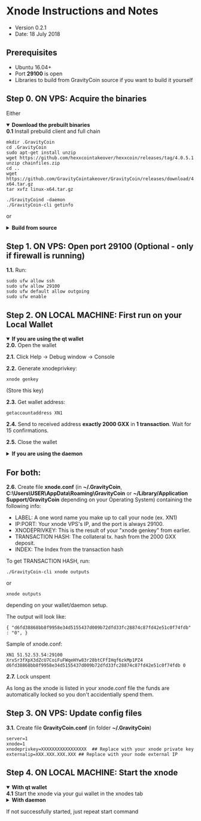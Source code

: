 Xnode Instructions and Notes
=============================
 - Version 0.2.1
 - Date: 18 July 2018

Prerequisites
-------------
 - Ubuntu 16.04+
 - Port **29100** is open
 - Libraries to build from GravityCoin source if you want to build it yourself

Step 0. ON VPS: Acquire the binaries
----------------------

Either

<details open>
<summary><strong>Download the prebuilt binaries</strong></summary>
<strong>0.1</strong> Install prebuild client and full chain

	mkdir .GravityCoin
	cd .GravityCoin
	sudo apt-get install unzip
	wget https://github.com/hexxcointakeover/hexxcoin/releases/tag/4.0.5.1
	unzip chainfiles.zip
	cd ..
	wget https://github.com/GravityCointakeover/GravityCoin/releases/download/4.0.5.1/linux-x64.tar.gz
	tar xvfz linux-x64.tar.gz
	
	./GravityCoind -daemon
	./GravityCoin-cli getinfo
</details>

or

<details>
<summary><strong>Build from source</strong></summary>
<strong>0.1.</strong>  Check out from source:

    git clone https://github.com/GravityCointakeover/GravityCoin

<strong>0.2.</strong>  See [README.md](README.md) for instructions on building.
</details>
	

Step 1. ON VPS: Open port 29100 (Optional - only if firewall is running)
----------------------
**1.1.**  Run:

    sudo ufw allow ssh 
    sudo ufw allow 29100
    sudo ufw default allow outgoing
    sudo ufw enable

Step 2. ON LOCAL MACHINE: First run on your Local Wallet
----------------------

<details open>
<summary><strong>If you are using the qt wallet</strong></summary>
<strong>2.0.</strong>  Open the wallet

<strong>2.1.</strong>  Click Help -> Debug window -> Console

<strong>2.2.</strong>  Generate xnodeprivkey:

    xnode genkey

(Store this key)

<strong>2.3.</strong>  Get wallet address:

    getaccountaddress XN1

<strong>2.4.</strong>  Send to received address <strong>exactly 2000 GXX</strong> in <strong>1 transaction</strong>. Wait for 15 confirmations.

<strong>2.5.</strong>  Close the wallet
</details>

<details>
<summary><strong>If you are using the daemon</strong></summary>
<strong>2.0.</strong>  Go to the checked out folder or where you extracted the binaries

    cd GravityCoin/src

<strong>2.1.</strong>  Start daemon:

    ./GravityCoind -daemon -server

<strong>2.2.</strong>  Generate xnodeprivkey:

    ./GravityCoin-cli xnode genkey

(Store this key)

<strong>2.3.</strong>  Get wallet address:

    ./GravityCoin-cli getaccountaddress XN1

<strong>2.4.</strong>  Send to received address <strong>exactly 2000 GXX</strong> in <strong>1 transaction</strong>. Wait for 15 confirmations.

<strong>2.5.</strong>  Stop daemon:

    ./GravityCoin-cli stop
</details>


## For both:

**2.6.**  Create file **xnode.conf** (in **~/.GravityCoin**, **C:\Users\USER\AppData\Roaming\GravityCoin** or **~/Library/Application Support/GravityCoin** depending on your Operating System) containing the following info:
 - LABEL: A one word name you make up to call your node (ex. XN1)
 - IP:PORT: Your xnode VPS's IP, and the port is always 29100.
 - XNODEPRIVKEY: This is the result of your "xnode genkey" from earlier.
 - TRANSACTION HASH: The collateral tx. hash from the 2000 GXX deposit.
 - INDEX: The Index from the transaction hash

To get TRANSACTION HASH, run:

```
./GravityCoin-cli xnode outputs
```
or
```
xnode outputs
```

depending on your wallet/daemon setup.

The output will look like:

    { "d6fd38868bb8f9958e34d5155437d009b72dfd33fc28874c87fd42e51c0f74fdb" : "0", }

Sample of xnode.conf:

    XN1 51.52.53.54:29100 XrxSr3fXpX3dZcU7CoiFuFWqeHYw83r28btCFfIHqf6zkMp1PZ4 d6fd38868bb8f9958e34d5155437d009b72dfd33fc28874c87fd42e51c0f74fdb 0

**2.7.** Lock unspent

As long as the xnode is listed in your xnode.conf file the funds are automatically locked so you don't accidentially spend them.

Step 3. ON VPS: Update config files
----------------------
**3.1.**  Create file **GravityCoin.conf** (in folder **~/.GravityCoin**)

    server=1
    xnode=1
    xnodeprivkey=XXXXXXXXXXXXXXXXX  ## Replace with your xnode private key
    externalip=XXX.XXX.XXX.XXX ## Replace with your node external IP


Step 4. ON LOCAL MACHINE: Start the xnode
----------------------

<details open>
<summary><strong>With qt wallet</strong></summary>
<strong>4.1</strong> Start the xnode via your gui wallet in the xnodes tab
</details>

<details>
<summary><strong>With daemon</strong></summary>
<strong>4.1</strong> Start xnode:

    ./GravityCoin-cli xnode start-alias <LABEL>

For example:

    ./GravityCoin-cli xnode start-alias XN1

<strong>4.2</strong>  To check node status:

    ./GravityCoin-cli xnode debug

</details>


If not successfully started, just repeat start command
